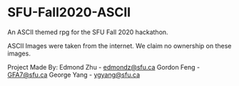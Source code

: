 # SFU-Fall2020-ASCII
An ASCII themed rpg for the SFU Fall 2020 hackathon.

ASCII Images were taken from the internet. We claim no ownership on these images.

Project Made By:
Edmond Zhu - edmondz@sfu.ca
Gordon Feng - GFA7@sfu.ca
George Yang - ygyang@sfu.ca
